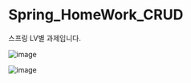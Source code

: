 # Spring_HomeWork_CRUD
스프링 LV별 과제입니다.

![image](https://user-images.githubusercontent.com/121082974/233540444-d772aea5-3148-465a-8e17-086a6bb2cc9f.png)


![image](https://user-images.githubusercontent.com/121082974/233540350-6c263361-f74b-4dae-ad08-04c6716543ce.png)

